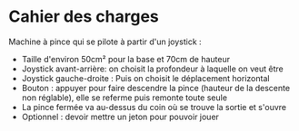 # Cahier des charges

Machine à pince qui se pilote à partir d'un joystick :   
- Taille d'environ 50cm² pour la base et 70cm de hauteur
- Joystick avant-arrière: on choisit la profondeur à laquelle on veut être   
- Joystick gauche-droite : Puis on choisit le déplacement horizontal
- Bouton : appuyer pour faire descendre la pince (hauteur de la descente non réglable), elle se referme puis remonte toute seule
- La pince fermée va au-dessus du coin où se trouve la sortie et s'ouvre
- Optionnel : devoir mettre un jeton pour pouvoir jouer
